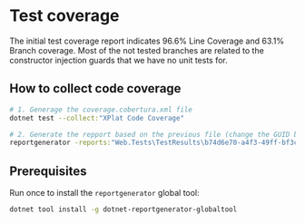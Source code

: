# Test coverage

The initial test coverage report indicates 96.6% Line Coverage and 63.1% Branch coverage.
Most of the not tested branches are related to the constructor injection guards that we have no unit tests for.

## How to collect code coverage

```bash
# 1. Generage the coverage.cobertura.xml file
dotnet test --collect:"XPlat Code Coverage"

# 2. Generate the repport based on the previous file (change the GUID by the GUID generated by the collector)
reportgenerator -reports:"Web.Tests\TestResults\b74d6e70-a4f3-49ff-bf3c-00e4abba742c\coverage.cobertura.xml" -targetdir:"coveragereport" -reporttypes:Html
```

## Prerequisites

Run once to install the `reportgenerator` global tool:

```bash
dotnet tool install -g dotnet-reportgenerator-globaltool
```
